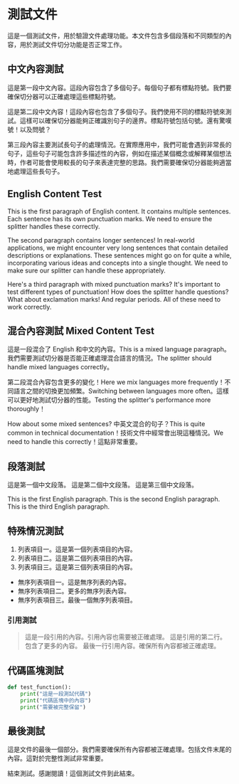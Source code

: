 # 測試文件

這是一個測試文件，用於驗證文件處理功能。本文件包含多個段落和不同類型的內容，用於測試文件切分功能是否正常工作。

## 中文內容測試

這是第一段中文內容。這段內容包含了多個句子。每個句子都有標點符號。我們要確保切分器可以正確處理這些標點符號。

這是第二段中文內容！這段內容也包含了多個句子。我們使用不同的標點符號來測試。這樣可以確保切分器能夠正確識別句子的邊界。標點符號包括句號。還有驚嘆號！以及問號？

第三段內容主要測試長句子的處理情況。在實際應用中，我們可能會遇到非常長的句子，這些句子可能包含許多描述性的內容，例如在描述某個概念或解釋某個想法時，作者可能會使用較長的句子來表達完整的思路。我們需要確保切分器能夠適當地處理這些長句子。

## English Content Test

This is the first paragraph of English content. It contains multiple sentences. Each sentence has its own punctuation marks. We need to ensure the splitter handles these correctly.

The second paragraph contains longer sentences! In real-world applications, we might encounter very long sentences that contain detailed descriptions or explanations. These sentences might go on for quite a while, incorporating various ideas and concepts into a single thought. We need to make sure our splitter can handle these appropriately.

Here's a third paragraph with mixed punctuation marks? It's important to test different types of punctuation! How does the splitter handle questions? What about exclamation marks! And regular periods. All of these need to work correctly.

## 混合內容測試 Mixed Content Test

這是一段混合了 English 和中文的內容。This is a mixed language paragraph。我們需要測試切分器是否能正確處理混合語言的情況。The splitter should handle mixed languages correctly。

第二段混合內容包含更多的變化！Here we mix languages more frequently！不同語言之間的切換更加頻繁。Switching between languages more often。這樣可以更好地測試切分器的性能。Testing the splitter's performance more thoroughly！

How about some mixed sentences? 中英文混合的句子？This is quite common in technical documentation！技術文件中經常會出現這種情況。We need to handle this correctly！這點非常重要。

## 段落測試

這是第一個中文段落。
這是第二個中文段落。
這是第三個中文段落。

This is the first English paragraph.
This is the second English paragraph.
This is the third English paragraph.

## 特殊情況測試

1. 列表項目一。這是第一個列表項目的內容。
2. 列表項目二。這是第二個列表項目的內容。
3. 列表項目三。這是第三個列表項目的內容。

- 無序列表項目一。這是無序列表的內容。
- 無序列表項目二。更多的無序列表內容。
- 無序列表項目三。最後一個無序列表項目。

### 引用測試

> 這是一段引用的內容。引用內容也需要被正確處理。
> 這是引用的第二行。包含了更多的內容。
> 最後一行引用內容。確保所有內容都被正確處理。

## 代碼區塊測試

```python
def test_function():
    print("這是一段測試代碼")
    print("代碼區塊中的內容")
    print("需要被完整保留")
```

## 最後測試

這是文件的最後一個部分。我們需要確保所有內容都被正確處理。包括文件末尾的內容。這對於完整性測試非常重要。

結束測試。感謝閱讀！這個測試文件到此結束。 